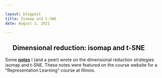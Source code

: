 ```yaml
---

layout: blogpost
title: Isomap and t-SNE
date: August 2, 2021

---
```

<ul><h2> Dimensional reduction: isomap and t-SNE </h2></ul>
  
Some <strong><a href="https://courses.engr.illinois.edu/ece598pv/fa2017/Lecture04_IsomapSNEtSNE_BryanClifford_PranavRao.pdf">notes</a></strong> I (and a peer) wrote on the dimensional reduction strategies isomap and t-SNE. These notes were featured on the course website for a "Representation Learning" course at Illinois.
